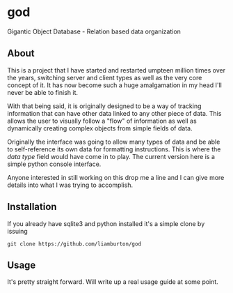 # god
Gigantic Object Database - Relation based data organization

## About

This is a project that I have started and restarted umpteen million times
over the years, switching server and client types as well as the very
core concept of it.  It has now become such a huge amalgamation in my head
I'll never be able to finish it.

With that being said, it is originally designed to be a way of tracking
information that can have other data linked to any other piece of data.
This allows the user to visually follow a "flow" of information as well
as dynamically creating complex objects from simple fields of data.

Originally the interface was going to allow many types of data and be
able to self-reference its own data for formatting instructions.  This
is where the *data type* field would have come in to play.  The current
version here is a simple python console interface.

Anyone interested in still working on this drop me a line and I can
give more details into what I was trying to accomplish.

## Installation

If you already have sqlite3 and python installed it's a simple clone
by issuing

```
git clone https://github.com/liamburton/god
```

## Usage

It's pretty straight forward.  Will write up a real usage guide at some
point.
